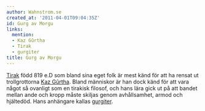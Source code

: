 ```yaml
---
author: Wahnstrom.se
created_at: '2011-04-01T09:04:35Z'
id: Gurg av Morgu
links:
  mention:
  - Kaz Gûrtha
  - Tirak
  - gurgiter
title: Gurg av Morgu
---
```


[Tirak] född 819 e.D som bland sina eget folk är mest känd för att ha rensat ut trollgrottorna [Kaz
Gûrtha]. Bland människor är han dock känd för att vara något så ovanligt som en tirakisk filosof,
och hans lära gick ut på att bandet mellan ande och kropp måste skiljas genom avhållsamhet, armod
och hjältedöd. Hans anhängare kallas [gurgiter].

  [Tirak]: Tirak
  [Kaz Gûrtha]: Kaz_Gûrtha
  [gurgiter]: gurgiter